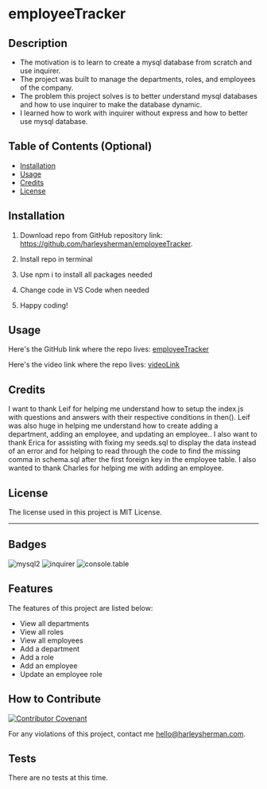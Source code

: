 # employeeTracker

## Description

- The motivation is to learn to create a mysql database from scratch and use inquirer.
- The project was built to manage the departments, roles, and employees of the company.
- The problem this project solves is to better understand mysql databases and how to use inquirer to make the database dynamic.
- I learned how to work with inquirer without express and how to better use mysql database.

## Table of Contents (Optional)

- [Installation](#installation)
- [Usage](#usage)
- [Credits](#credits)
- [License](#license)

## Installation

1. Download repo from GitHub repository link:
https://github.com/harleysherman/employeeTracker. 

2. Install repo in terminal

3. Use npm i to install all packages needed

4. Change code in VS Code when needed

5. Happy coding!

## Usage

Here's the GitHub link where the repo lives:
[employeeTracker](https://github.com/harleysherman/employeeTracker)

Here's the video link where the repo lives:
[videoLink](https://drive.google.com/file/d/1FX9_ctLQVc7LxgwdFC8XcpXLMlmiaVue/view)

## Credits

I want to thank Leif for helping me understand how to setup the index.js with questions and answers with their respective conditions in then(). Leif was also huge in helping me understand how to create adding a department, adding an employee, and updating an employee.. I also want to thank Erica for assisting with fixing my seeds.sql to display the data instead of an error and for helping to read through the code to find the missing comma in schema.sql after the first foreign key in the employee table. I also wanted to thank Charles for helping me with adding an employee.

## License

The license used in this project is MIT License.

---

## Badges

![mysql2](https://img.shields.io/badge/mysql2-package-green)
![inquirer](https://img.shields.io/badge/inquirer-package-green)
![console.table](https://img.shields.io/badge/console-table-blue)

## Features

The features of this project are listed below:
- View all departments
- View all roles
- View all employees
- Add a department
- Add a role
- Add an employee
- Update an employee role

## How to Contribute

[![Contributor Covenant](https://img.shields.io/badge/Contributor%20Covenant-2.1-4baaaa.svg)](code_of_conduct.md)

For any violations of this project, contact me hello@harleysherman.com.

## Tests

There are no tests at this time.